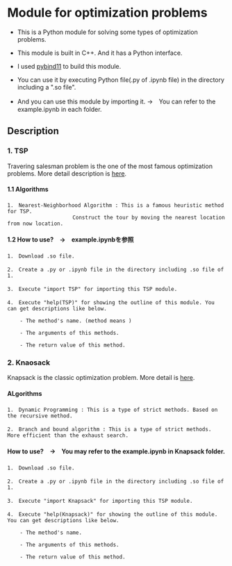 # Module for optimization problems
* This is a Python module for solving some types of optimization problems.
<!--* C++でつくったPython用のモジュールです。-->

* This module is built in C++. And it has a Python interface.<!--インターフェースはPythonで、中身はC++です。-->

* I used [pybind11](https://github.com/pybind/pybind11) to build this module.

* You can use it by executing Python file(.py of .ipynb file) in the directory including a ".so file".

* And you can use this module by importing it. →　You can refer to the example.ipynb in each folder.
<!--* .soファイルと同じディレクトリにPythonの実行ファイルを置き、importにより読み込むことで使用可能です。　→　詳しくは各フォルダ内のexample.ipynbを参照-->

## Description
### 1. TSP
Travering salesman problem is the one of the most famous optimization problems.
More detail description is [here](https://en.wikipedia.org/wiki/Travelling_salesman_problem).

#### 1.1 Algorithms
	1.　Nearest-Neighborhood Algorithm : This is a famous heuristic method for TSP. 
					     Construct the tour by moving the nearest location from now location.

<!--1,のファイルと同じディレクトリに.py, .ipynbファイルを作成-->
<!--import TSPでモジュールをインポート-->
<!--help(TSP)でモジュールの概要-->
<!--メソッドの名前-->
<!--メソッドの引数-->
<!--メソッドの返り値-->
#### 1.2 How to use?　→　example.ipynbを参照
	1.　Download .so file.

 	2.　Create a .py or .ipynb file in the directory including .so file of 1.

 	3.　Execute "import TSP" for importing this TSP module. 
 	
 	4.　Execute "help(TSP)" for showing the outline of this module. You can get descriptions like below.
	
		- The method's name. (method means )
		
   		- The arguments of this methods.
	
  		- The return value of this method.

### 2. Knaosack
Knapsack is the classic optimization problem.
More detail is [here](https://en.wikipedia.org/wiki/Knapsack_problem).

#### ALgorithms
	1.　Dynamic Programming : This is a type of strict methods. Based on the recursive method.
	
	2.　Branch and bound algorithm : This is a type of strict methods. More efficient than the exhaust search.

#### How to use?　→　You may refer to the example.ipynb in Knapsack folder.
	1.　Download .so file.

 	2.　Create a .py or .ipynb file in the directory including .so file of 1.

 	3.　Execute "import Knapsack" for importing this TSP module. 
 	
 	4.　Execute "help(Knapsack)" for showing the outline of this module. You can get descriptions like below.
	
		- The method's name.
		
   		- The arguments of this methods.
	
  		- The return value of this method.
